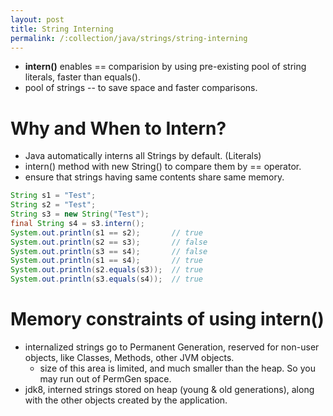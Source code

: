```yaml
---
layout: post
title: String Interning
permalink: /:collection/java/strings/string-interning
---
```



* **intern()** enables == comparision by using pre-existing pool of string literals, faster than equals(). 
* pool of strings -- to save space and faster comparisons.

# Why and When to Intern?
* Java automatically interns all Strings by default. (Literals)
* intern() method with new String() to compare them by == operator.
* ensure that strings having same contents share same memory.

```java
String s1 = "Test";
String s2 = "Test";
String s3 = new String("Test");
final String s4 = s3.intern();
System.out.println(s1 == s2);       // true
System.out.println(s2 == s3);       // false
System.out.println(s3 == s4);       // false
System.out.println(s1 == s4);       // true
System.out.println(s2.equals(s3));  // true
System.out.println(s3.equals(s4));  // true
```

# Memory constraints of using intern()
* internalized strings go to Permanent Generation, reserved for non-user objects, like Classes, Methods, other JVM objects.
  * size of this area is limited, and much smaller than the heap. So you may run out of PermGen space. 
* jdk8, interned strings stored on heap (young & old generations), along with the other objects created by the application. 

